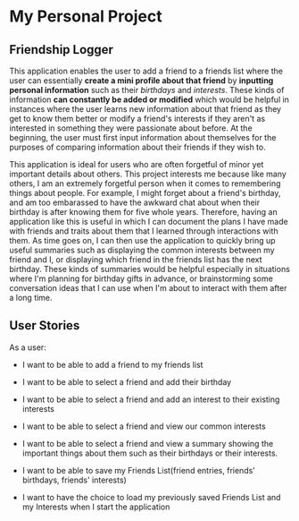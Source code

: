 # My Personal Project

## Friendship Logger

This application enables the user to add a friend to a 
friends list where the user can essentially **create a mini profile about that friend** by **inputting personal information** such as
their *birthdays* and *interests*. These kinds of information **can constantly be added or modified** which would be helpful
in instances where the user learns new information about that friend as they get to know them better or modify a friend's interests if they
 aren't as interested in something they were passionate about before. At the beginning, the user must first input information about themselves for the purposes of comparing information
 about their friends if they wish to.

This application is ideal for users who are often 
forgetful of minor yet important details about others. 
This project interests me because like many 
others, I am an extremely forgetful person when 
it comes to remembering things about people. For example, I might forget about a friend's 
birthday, and am too embarassed to have the awkward chat about when their birthday is after knowing them for five whole years.
Therefore, having an application like this is useful in which I can document the plans I have made with friends and traits about them that I learned through interactions with them.
 As time goes on, I can then use the application to quickly bring up useful summaries such as displaying the common interests between my friend and I, 
or displaying which friend in the friends list has the next birthday. These kinds of summaries would be 
helpful especially in situations where I'm planning for birthday gifts in advance, or
 brainstorming some conversation ideas that I can use when I'm about to interact with them after a long time. 
 
 ## User Stories
 
 As a user:
 - I want to be able to add a friend to my friends list
 - I want to be able to select a friend and add their birthday
 - I want to be able to select a friend and add an interest to their existing interests
 - I want to be able to select a friend and view our common interests
 - I want to be able to select a friend and view a summary showing the important things about them such as their birthdays or
 their interests.
 
 - I want to be able to save my Friends List(friend entries, friends' birthdays, friends' interests) 
 - I want to have the choice to load my previously saved Friends List and my Interests when I start the application
 